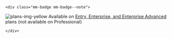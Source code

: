 ```{raw} html
<div class="mm-badge mm-badge--note">
```

![plans-img-yellow](/_static/images/badges/flag_icon_yellow.svg) Available on [Entry, Enterprise, and Enterprise Advanced](https://mattermost.com/pricing/) plans (not available on Professional)

```{raw} html
</div>
```


